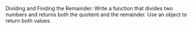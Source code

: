 Dividing and Finding the Remainder: Write a function that divides two numbers and returns both the quotient and the remainder. Use an object to return both values.